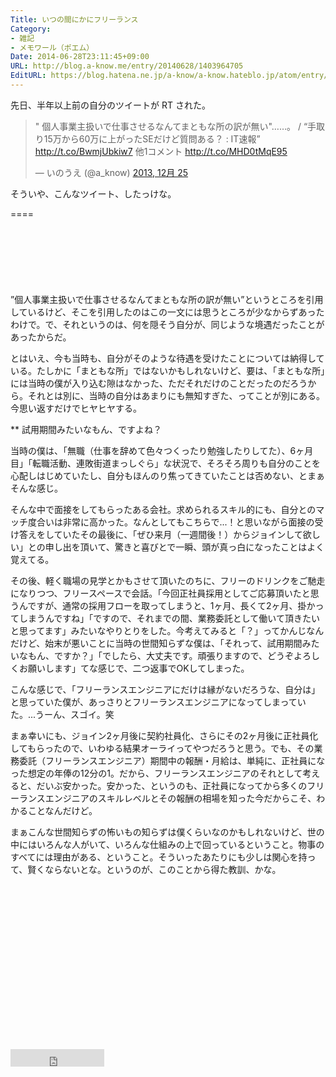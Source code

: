 ```yaml
---
Title: いつの間にかにフリーランス
Category:
- 雑記
- メモワール（ポエム）
Date: 2014-06-28T23:11:45+09:00
URL: http://blog.a-know.me/entry/20140628/1403964705
EditURL: https://blog.hatena.ne.jp/a-know/a-know.hateblo.jp/atom/entry/12921228815727979210
---
```


先日、半年以上前の自分のツイートが RT された。


<blockquote class="twitter-tweet" lang="ja"><p>&quot; 個人事業主扱いで仕事させるなんてまともな所の訳が無い&quot;……。 / “手取り15万から60万に上がったSEだけど質問ある？ : IT速報” <a href="http://t.co/BwmjUbkiw7">http://t.co/BwmjUbkiw7</a>&#10;他1コメント <a href="http://t.co/MHD0tMqE95">http://t.co/MHD0tMqE95</a></p>&mdash; いのうえ (@a_know) <a href="https://twitter.com/a_know/statuses/415841866081259521">2013, 12月 25</a></blockquote>


そういや、こんなツイート、したっけな。

====

<script async src="//pagead2.googlesyndication.com/pagead/js/adsbygoogle.js"></script>
<!-- article-top -->
<ins class="adsbygoogle"
     style="display:inline-block;width:728px;height:90px"
     data-ad-client="ca-pub-3463034538369189"
     data-ad-slot="8367620130"></ins>
<script>
(adsbygoogle = window.adsbygoogle || []).push({});
</script>


”個人事業主扱いで仕事させるなんてまともな所の訳が無い”というところを引用しているけど、そこを引用したのはこの一文には思うところが少なからずあったわけで。で、それというのは、何を隠そう自分が、同じような境遇だったことがあったからだ。


とはいえ、今も当時も、自分がそのような待遇を受けたことについては納得している。たしかに「まともな所」ではないかもしれないけど、要は、「まともな所」には当時の僕が入り込む隙はなかった、ただそれだけのことだったのだろうから。それとは別に、当時の自分はあまりにも無知すぎた、ってことが別にある。今思い返すだけでヒヤヒヤする。


** 試用期間みたいなもん、ですよね？


当時の僕は、「無職（仕事を辞めて色々つくったり勉強したりしてた）、6ヶ月目」「転職活動、連敗街道まっしぐら」な状況で、そろそろ周りも自分のことを心配しはじめていたし、自分もほんのり焦ってきていたことは否めない、とまぁそんな感じ。


そんな中で面接をしてもらったある会社。求められるスキル的にも、自分とのマッチ度合いは非常に高かった。なんとしてもこちらで...！と思いながら面接の受け答えをしていたその最後に、「ぜひ来月（一週間後！）からジョインして欲しい」との申し出を頂いて、驚きと喜びとで一瞬、頭が真っ白になったことはよく覚えてる。


その後、軽く職場の見学とかもさせて頂いたのちに、フリーのドリンクをご馳走になりつつ、フリースペースで会話。「今回正社員採用としてご応募頂いたと思うんですが、通常の採用フローを取ってしまうと、1ヶ月、長くて2ヶ月、掛かってしまうんですね」「ですので、それまでの間、業務委託として働いて頂きたいと思ってます」みたいなやりとりをした。今考えてみると「？」ってかんじなんだけど、始末が悪いことに当時の世間知らずな僕は、「それって、試用期間みたいなもん、ですか？」「でしたら、大丈夫です。頑張りますので、どうぞよろしくお願いします」てな感じで、二つ返事でOKしてしまった。


こんな感じで、「フリーランスエンジニアにだけは縁がないだろうな、自分は」と思っていた僕が、あっさりとフリーランスエンジニアになってしまっていた。...うーん、スゴイ。笑


まぁ幸いにも、ジョイン2ヶ月後に契約社員化、さらにその2ヶ月後に正社員化してもらったので、いわゆる結果オーライってやつだろうと思う。でも、その業務委託（フリーランスエンジニア）期間中の報酬・月給は、単純に、正社員になった想定の年俸の12分の1。だから、フリーランスエンジニアのそれとして考えると、だいぶ安かった。安かった、というのも、正社員になってから多くのフリーランスエンジニアのスキルレベルとその報酬の相場を知った今だからこそ、わかることなんだけど。


まぁこんな世間知らずの怖いもの知らずは僕くらいなのかもしれないけど、世の中にはいろんな人がいて、いろんな仕組みの上で回っているということ。物事のすべてには理由がある、ということ。そういったあたりにも少しは関心を持って、賢くならないとな。というのが、このことから得た教訓、かな。

 <script async src="//pagead2.googlesyndication.com/pagead/js/adsbygoogle.js"></script>
<!-- article-bottom2 -->
<ins class="adsbygoogle"
     style="display:inline-block;width:300px;height:250px"
     data-ad-client="ca-pub-3463034538369189"
     data-ad-slot="5274552934"></ins>
<script>
(adsbygoogle = window.adsbygoogle || []).push({});
</script>


<iframe src="http://blog.hatena.ne.jp/a-know/a-know.hateblo.jp/subscribe/iframe" allowtransparency="true" frameborder="0" scrolling="no" width="150" height="28"></iframe>

